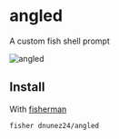 # angled

A custom fish shell prompt

![angled]

## Install

With [fisherman]

```
fisher dnunez24/angled
```

[fisherman]: https://github.com/fisherman/fisherman
[angled]: https://user-images.githubusercontent.com/323802/32518767-7223ca2e-c3bf-11e7-817c-1c89f89e3f1f.png